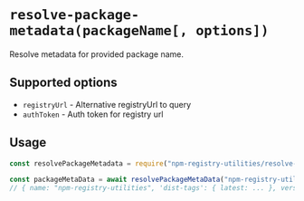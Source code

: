 # `resolve-package-metadata(packageName[, options])`

Resolve metadata for provided package name.

## Supported options

- `registryUrl` - Alternative registryUrl to query
- `authToken` - Auth token for registry url

## Usage

```javascript
const resolvePackageMetadata = require("npm-registry-utilities/resolve-package-metadata");

const packageMetaData = await resolvePackageMetaData("npm-registry-utilities");
// { name: "npm-registry-utilities", 'dist-tags': { latest: ... }, versions: { ... } }
```
